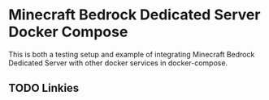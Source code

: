 # Minecraft Bedrock Dedicated Server Docker Compose

This is both a testing setup and example of integrating Minecraft Bedrock Dedicated Server with other docker services in docker-compose.

## TODO Linkies
